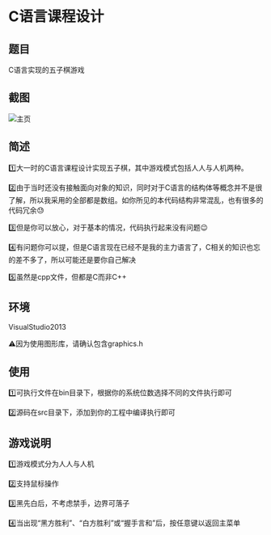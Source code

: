 # C语言课程设计

## 题目

C语言实现的五子棋游戏

## 截图

![主页](/example/home.jpg)

## 简述

:one:大一时的C语言课程设计实现五子棋，其中游戏模式包括人人与人机两种。

:two:由于当时还没有接触面向对象的知识，同时对于C语言的结构体等概念并不是很了解，所以我采用的全部都是数组。如你所见的本代码结构非常混乱，也有很多的代码冗余:sweat:

:three:但是你可以放心，对于基本的情况，代码执行起来没有问题:wink:

:four:有问题你可以提，但是C语言现在已经不是我的主力语言了，C相关的知识也忘的差不多了，所以可能还是要你自己解决

:five:虽然是cpp文件，但都是C而非C++​

## 环境

VisualStudio2013

:warning:因为使用图形库，请确认包含graphics.h

## 使用

:one:可执行文件在bin目录下，根据你的系统位数选择不同的文件执行即可

:two:源码在src目录下，添加到你的工程中编译执行即可​

## 游戏说明

:one:游戏模式分为人人与人机

:two:支持鼠标操作

:three:黑先白后，不考虑禁手，边界可落子

:four:当出现“黑方胜利”、“白方胜利”或“握手言和”后，按任意键以返回主菜单